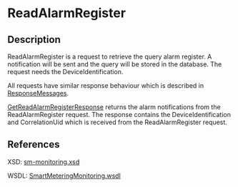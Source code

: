 <!--
SPDX-FileCopyrightText: Contributors to the Documentation project

SPDX-License-Identifier: Apache-2.0
-->

# ReadAlarmRegister

## Description

ReadAlarmRegister is a request to retrieve the query alarm register. A notification will be sent and the query will be stored in the database. The request needs the DeviceIdentification.

All requests have similar response behaviour which is described in [ResponseMessages](../../responsemessages.md).

[GetReadAlarmRegisterResponse](getreadalarmregisterresponse.md) returns the alarm notifications from the ReadAlarmRegister request. The response contains the DeviceIdentification and CorrelationUid which is received from the ReadAlarmRegister request.

## References

XSD: [sm-monitoring.xsd](https://github.com/OSGP/open-smart-grid-platform/blob/development/osgp/shared/osgp-ws-smartmetering/src/main/resources/schemas/sm-monitoring.xsd)

WSDL: [SmartMeteringMonitoring.wsdl](https://github.com/OSGP/open-smart-grid-platform/blob/development/osgp/shared/osgp-ws-smartmetering/src/main/resources/SmartMeteringMonitoring.wsdl)

